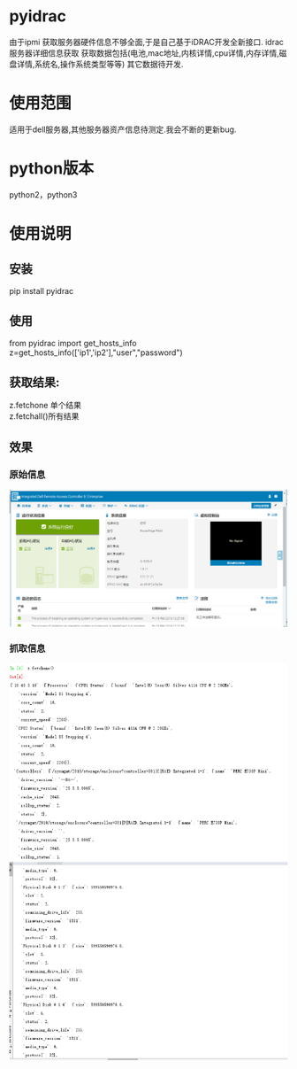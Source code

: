 # pyidrac
由于ipmi 获取服务器硬件信息不够全面,于是自己基于iDRAC开发全新接口.
idrac服务器详细信息获取
获取数据包括(电池,mac地址,内核详情,cpu详情,内存详情,磁盘详情,系统名,操作系统类型等等)
其它数据待开发.
# 使用范围
适用于dell服务器,其他服务器资产信息待测定.我会不断的更新bug.

# python版本
python2，python3

# 使用说明
## 安装
pip install pyidrac
## 使用
from pyidrac import get_hosts_info  
z=get_hosts_info(['ip1','ip2'],"user","password")  
## 获取结果:
z.fetchone 单个结果  
z.fetchall()所有结果  
## 效果
### 原始信息
![avatar](img/b.png)
### 抓取信息
![avatar](img/a.png)
![avatar](img/c.png)



